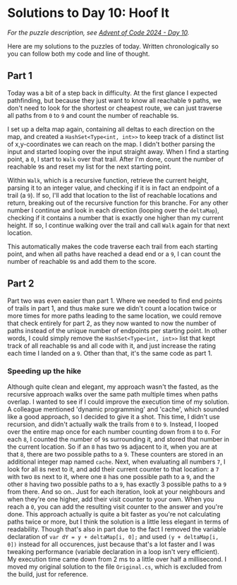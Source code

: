 # Solutions to Day 10: Hoof It

*For the puzzle description, see [Advent of Code 2024 - Day 10](https://adventofcode.com/2024/day/10).*

Here are my solutions to the puzzles of today. Written chronologically so you can follow both my code and line of thought.

## Part 1

Today was a bit of a step back in difficulty. At the first glance I expected pathfinding, but because they just want to know all reachable `9` paths, we don't need to look for the shortest or cheapest route, we can just traverse all paths from `0` to `9` and count the number of reachable `9`s.

I set up a delta map again, containing all deltas to each direction on the map, and created a `HashSet<Type<int, int>>` to keep track of a distinct list of x,y-coordinates we can reach on the map. I didn't bother parsing the input and started looping over the input straight away. When I find a starting point, a `0`, I start to `Walk` over that trail. After I'm done, count the number of reachable `9`s and reset my list for the next starting point.

Within `Walk`, which is a recursive function, retrieve the current height, parsing it to an integer value, and checking if it is in fact an endpoint of a trail (a `9`). If so, I'll add that location to the list of reachable locations and return, breaking out of the recursive function for this branche. For any other number I continue and look in each direction (looping over the `deltaMap`), checking if it contains a number that is exactly one higher than my current height. If so, I continue walking over the trail and call `Walk` again for that next location.

This automatically makes the code traverse each trail from each starting point, and when all paths have reached a dead end or a `9`, I can count the number of reachable `9`s and add them to the score.

## Part 2

Part two was even easier than part 1. Where we needed to find end points of trails in part 1, and thus make sure we didn't count a location twice or more times for more paths leading to the same location, we could remove that check entirely for part 2, as they now wanted to now the number of paths instead of the unique number of endpoints per starting point. In other words, I could simply remove the `HashSet<Type<int, int>>` list that kept track of all reachable `9`s and all code with it, and just increase the rating each time I landed on a `9`. Other than that, it's the same code as part 1.

### Speeding up the hike
Although quite clean and elegant, my approach wasn't the fasted, as the recursive approach walks over the same path multiple times when paths overlap. I wanted to see if I could improve the execution time of my solution. A colleague mentioned 'dynamic programming' and 'cache', which sounded like a good approach, so I decided to give it a shot. This time, I didn't use recursion, and didn't actually walk the trails from `0` to `9`. Instead, I looped over the entire map once for each number counting down from `8` to `0`. For each `8`, I counted the number of `9`s surrounding it, and stored that number in the current location. So if an `8` has two `9`s adjacent to it, when you are at that `8`, there are two possible paths to a `9`. These counters are stored in an additional integer map named `cache`. Next, when evaluating all numbers `7`, I look for all `8`s next to it, and add their current counter to that location: a `7` with two `8`s next to it, where one `8` has one possible path to a `9`, and the other `8` having two possible paths to a `9`, has exactly 3 possible paths to a `9` from there. And so on.. Just for each iteration, look at your neighbours and when they're one higher, add their visit counter to your own. When you reach a `0`, you can add the resulting visit counter to the answer and you're done. This approach actually is quite a bit faster as you're not calculating paths twice or more, but I think the solution is a little less elegant in terms of readability. Though that's also in part due to the fact I removed the variable declaration of  `var dY = y + deltaMap[i, 0];` and used `(y + deltaMap[i, 0])` instead for all occurences, just because that's a lot faster and I was tweaking performance (variable declaration in a loop isn't very efficient). My execution time came down from 2 ms to a little over half a millisecond. I moved my original solution to the file `Original.cs`, which is excluded from the build, just for reference.